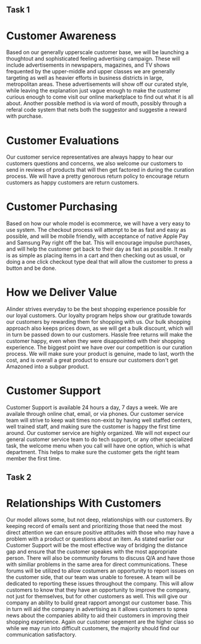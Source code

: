 ## Task 1

# Customer Awareness

  Based on our generally upperscale customer base, we will be launching a thoughtout and sophisticated feeling advertising campaign. These will include advertisements in newspapers, magazines, and TV shows frequented by the upper-middle and upper classes we are generally targeting as well as heavier efforts in business districts in large, metropolitan areas. These advertisements will show off our curated style, while leaving the explanation just vague enough to make the customer curious enough to come visit our online marketplace to find out what it is all about. Another possible method is via word of mouth, possibly through a referal code system that nets both the suggestor and suggestie a reward with purchase.

# Customer Evaluations

  Our customer service representatives are always happy to hear our customers questions and concerns, we also welcome our customers to send in reviews of products that will then get factored in during the curation process. We will have a pretty genorous return policy to encourage return customers as happy customers are return customers. 

# Customer Purchasing

  Based on how our whole model is ecommerce, we will have a very easy to use system. The checkout process will attempt to be as fast and easy as possible, and will be mobile friendly, with acceptance of native Apple Pay and Samsung Pay right off the bat. This will encourage impulse purchases, and will help the customer get back to their day as fast as possible. It really is as simple as placing items in a cart and then checking out as usual, or doing a one click checkout type deal that will allow the customer to press a button and be done.

# How we Deliver Value

  Alinder strives everyday to be the best shopping experience possible for our loyal customers. Our loyalty program helps show our gratitude towards our customers by rewarding them for shopping with us. Our bulk shopping approach also keeps prices down, as we will get a bulk discount, which will in turn be passed down to our customers. Hassle free returns will make the customer happy, even when they were disappointed with their shopping experience. The biggest point we have over our competition is our curation process. We will make sure your product is genuine, made to last, worth the cost, and is overall a great product to ensure our customers don't get Amazoned into a subpar product.
  
  # Customer Support
  
  Customer Support is available 24 hours a day, 7 days a week. We are availale through online chat, email, or via phones. Our customer service team will strive to keep wait times non-exist by having well staffed centers, well trained staff, and making sure the customer is happy the first time around. Our customer service are highly organized. We will not expect our general customer service team to do tech support, or any other specialized task, the welcome menu when you call will have one option, which is what department. This helps to make sure the customer gets the right team member the first time. 
  

## Task 2

# Relationships With Customers
  
  Our model allows some, but not deep, relationships with our customers. By keeping record of emails sent and prioritizing those that need the most direct attention we can ensure positive attitudes with those who may have a problem with a product or questions about an item. As stated earlier our Customer Support will be the most effective way of bridging the distance gap and ensure that the customer speakes with the most appropriate person. There will also be community forums to discuss Q/A and have those with similiar problems in the same area for direct communications. These forums will be utilized to allow costumers an opportunity to report issues on the customer side, that our team was unable to foresee. A team will be dedicated to reporting these issues throughout the company. This will allow customers to know that they have an opportunity to improve the company, not just for themselves, but for other customers as well. This will give our company an ability to build great rapport amongst our customer base. This in turn will aid the company in advertising as it allows customers to sprea news about the companies ability to aid their customers in improving their shopping experience. Again our customer segement are the higher class so while we may run into difficult customers, the majority should find our communication satisfactory.  
  
  

